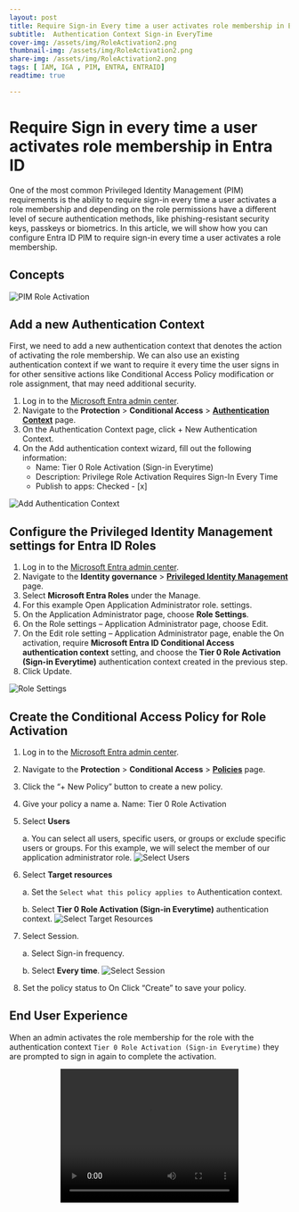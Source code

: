 ```yaml
---
layout: post
title: Require Sign-in Every time a user activates role membership in Entra ID
subtitle:  Authentication Context Sign-in EveryTime
cover-img: /assets/img/RoleActivation2.png
thumbnail-img: /assets/img/RoleActivation2.png
share-img: /assets/img/RoleActivation2.png
tags: [ IAM, IGA , PIM, ENTRA, ENTRAID]
readtime: true

---
```

# Require Sign in every time a user activates role membership in Entra ID

One of the most common Privileged Identity Management (PIM) requirements is the ability to require sign-in every time a user activates a role membership and depending on the role permissions have a different level of secure authentication methods, like phishing-resistant security keys, passkeys or biometrics. In this article, we will show how you can configure Entra ID PIM to require sign-in every time a user activates a role membership.

## Concepts

![PIM Role Activation](/assets/img/RoleActivation.png)


## Add a new Authentication Context

First, we need to add a new authentication context that denotes the action of activating the role membership. We can also use an existing authentication context if we want to require it every time the user signs in for other sensitive actions like Conditional Access Policy modification or role assignment, that may need additional security.

1. Log in to the [Microsoft Entra admin center](https://entra.microsoft.com).
1. Navigate to the **Protection** > **Conditional Access** > **[Authentication Context](https://entra.microsoft.com/#view/Microsoft_AAD_ConditionalAccess/ConditionalAccessBlade/~/AuthenticationContext/fromNav/)** page.
1. On the Authentication Context page, click + New Authentication Context.
1. On the Add authentication context wizard, fill out the following information:
    * Name: Tier 0 Role Activation (Sign-in Everytime)
    * Description: Privilege Role Activation Requires Sign-In Every Time
    * Publish to apps: Checked - [x]

![Add Authentication Context](/assets/img/RoleActivation2.png)

## Configure the Privileged Identity Management settings for Entra ID Roles

1. Log in to the [Microsoft Entra admin center](https://entra.microsoft.com).
1. Navigate to the **Identity governance** > **[Privileged Identity Management](https://aka.ms/ad/pim)** page.
1. Select **Microsoft Entra Roles** under the Manage.
1. For this example Open Application Administrator role. settings.
1. On the Application Administrator page, choose **Role Settings**.
1. On the Role settings  – Application Administrator page, choose Edit.
1. On the Edit role setting – Application Administrator page, enable the On activation, require **Microsoft Entra ID Conditional Access authentication context** setting, and choose the **Tier 0 Role Activation (Sign-in Everytime)** authentication context created in the previous step.
1. Click Update.

![Role Settings](/assets/img/RoleActivation3.png)

## Create the Conditional Access Policy for Role Activation

1. Log in to the [Microsoft Entra admin center](https://entra.microsoft.com).
1. Navigate to the **Protection** > **Conditional Access** > **[Policies](https://entra.microsoft.com/#view/Microsoft_AAD_ConditionalAccess/ConditionalAccessBlade/~/Policies/fromNav/)** page.
1. Click the “+ New Policy” button to create a new policy.
1. Give your policy a name
    a. Name: Tier 0 Role Activation
1. Select **Users**

    a. You can select all users, specific users, or groups or exclude specific users or groups. For this example, we will select the member of our application administrator role.
    ![Select Users](/assets/img/RoleActivation4.png)


1. Select **Target resources**

    a. Set the `Select what this policy applies to` Authentication context.

    b. Select **Tier 0 Role Activation (Sign-in Everytime)** authentication context.
    ![Select Target Resources](/assets/img/RoleActivation5.png)

1. Select Session.

    a. Select Sign-in frequency.

    b. Select **Every time**.
    ![Select Session](/assets/img/RoleActivation6.png)

1. Set the policy status to On
Click “Create” to save your policy.



## End User Experience

When an admin activates the role membership for the role with the authentication context `Tier 0 Role Activation (Sign-in Everytime)` they are prompted to sign in again to complete the activation.

<center>
<video width="320" height="240" controls>
  <source src="/assets/img/RoleActivation8 (1).mp4" type="video/mp4">
</video>
</center>


